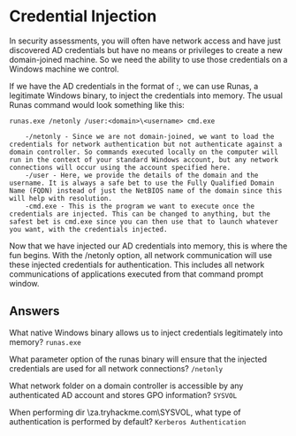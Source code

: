 # Credential Injection

In security assessments, you will often have network access and have just discovered AD credentials but have no means or privileges to create a new domain-joined machine. So we need the ability to use those credentials on a Windows machine we control.

If we have the AD credentials in the format of <username>:<password>, we can use Runas, a legitimate Windows binary, to inject the credentials into memory. The usual Runas command would look something like this:

`runas.exe /netonly /user:<domain>\<username> cmd.exe`

```shell
	-/netonly - Since we are not domain-joined, we want to load the credentials for network authentication but not authenticate against a domain controller. So commands executed locally on the computer will run in the context of your standard Windows account, but any network connections will occur using the account specified here.
	-/user - Here, we provide the details of the domain and the username. It is always a safe bet to use the Fully Qualified Domain Name (FQDN) instead of just the NetBIOS name of the domain since this will help with resolution.
	-cmd.exe - This is the program we want to execute once the credentials are injected. This can be changed to anything, but the safest bet is cmd.exe since you can then use that to launch whatever you want, with the credentials injected.
```
Now that we have injected our AD credentials into memory, this is where the fun begins. With the /netonly option, all network communication will use these injected credentials for authentication. This includes all network communications of applications executed from that command prompt window.

## Answers

What native Windows binary allows us to inject credentials legitimately into memory?
`runas.exe`

What parameter option of the runas binary will ensure that the injected credentials are used for all network connections?
`/netonly`

What network folder on a domain controller is accessible by any authenticated AD account and stores GPO information?
`SYSVOL`

When performing dir \\za.tryhackme.com\SYSVOL, what type of authentication is performed by default?
`Kerberos Authentication`